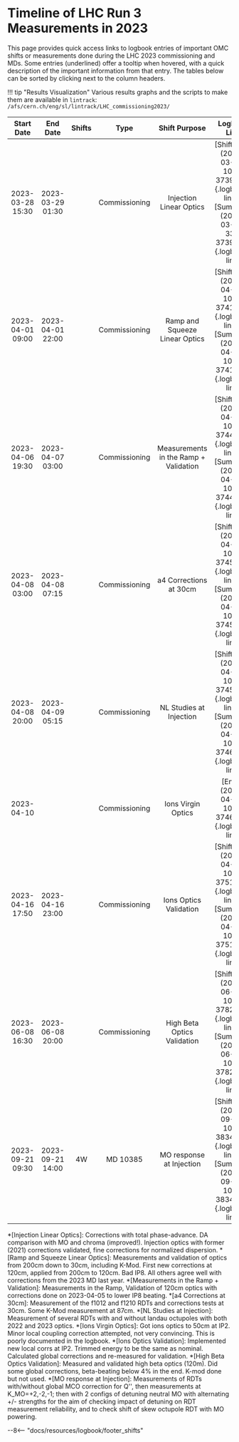 # Timeline of LHC Run 3 Measurements in 2023

This page provides quick access links to logbook entries of important OMC shifts or measurements done during the LHC 2023 commissioning and MDs.
Some entries (underlined) offer a tooltip when hovered, with a quick description of the important information from that entry.
The tables below can be sorted by clicking next to the column headers.

!!! tip "Results Visualization"
    Various results graphs and the scripts to make them are available in `lintrack`:
    ```
    /afs/cern.ch/eng/sl/lintrack/LHC_commissioning2023/
    ```
    
|    Start Date    |     End Date     | Shifts |     Type      |             Shift Purpose             |                                                 Logbook Link                                                 |
|:----------------:|:----------------:|:------:|:-------------:|:-------------------------------------:|:------------------------------------------------------------------------------------------------------------:|
| 2023-03-28 15:30 | 2023-03-29 01:30 |        | Commissioning |        Injection Linear Optics        | [Shift Plan](2023-03-28, 1081, 3739094){.logbook-link} / [Summary](2023-03-29, 332, 3739271){.logbook-link}  |
| 2023-04-01 09:00 | 2023-04-01 22:00 |        | Commissioning |    Ramp and Squeeze Linear Optics     | [Shift Plan](2023-04-01, 1081, 3741499){.logbook-link} / [Summary](2023-04-01, 1081, 3741722){.logbook-link} |
| 2023-04-06 19:30 | 2023-04-07 03:00 |        | Commissioning | Measurements in the Ramp + Validation | [Shift Plan](2023-04-06, 1081, 3744741){.logbook-link} / [Summary](2023-04-07, 1081, 3744954){.logbook-link} |
| 2023-04-08 03:00 | 2023-04-08 07:15 |        | Commissioning |        a4 Corrections at 30cm         | [Shift Plan](2023-04-08, 1081, 3745378){.logbook-link} / [Summary](2023-04-08, 1081, 3745433){.logbook-link} |
| 2023-04-08 20:00 | 2023-04-09 05:15 |        | Commissioning |        NL Studies at Injection        | [Shift Plan](2023-04-08, 1081, 3745829){.logbook-link} / [Summary](2023-04-09, 1081, 3746004){.logbook-link} |
|    2023-04-10    |                  |        | Commissioning |          Ions Virgin Optics           |                               [Entry](2023-04-10, 1081, 3746422){.logbook-link}                              |
| 2023-04-16 17:50 | 2023-04-16 23:00 |        | Commissioning |        Ions Optics Validation         | [Shift Plan](2023-04-16, 1081, 3751170){.logbook-link} / [Summary](2023-04-16, 1081, 3751258){.logbook-link} |
| 2023-06-08 16:30 | 2023-06-08 20:00 |        | Commissioning |      High Beta Optics Validation      | [Shift Plan](2023-06-08, 1081, 3782032){.logbook-link} / [Summary](2023-06-08, 1081, 3782115){.logbook-link} |
| 2023-09-21 09:30 | 2023-09-21 14:00 |   4W   |   MD 10385    |       MO response at Injection        | [Shift Plan](2023-09-21, 1081, 3834187){.logbook-link} / [Summary](2023-09-21, 1081, 3834389){.logbook-link} |
<!--                                                                                                                               Logbook Links: [LINK_NAME](date, logbook_id, event_id){.logbook-link}            -->


<!-- Tooltips -->
*[Injection Linear Optics]:  Corrections with total phase-advance. DA comparison with MO and chroma (improved!). Injection optics with former (2021) corrections validated, fine corrections for normalized dispersion.
*[Ramp and Squeeze Linear Optics]: Measurements and validation of optics from 200cm down to 30cm, including K-Mod. First new corrections at 120cm, applied from 200cm to 120cm. Bad IP8. All others agree well with corrections from the 2023 MD last year. 
*[Measurements in the Ramp + Validation]: Measurements in the Ramp, Validation of 120cm optics with corrections done on 2023-04-05 to lower IP8 beating. 
*[a4 Corrections at 30cm]: Measurement of the f1012 and f1210 RDTs and corrections tests at 30cm. Some K-Mod measurement at 87cm.
*[NL Studies at Injection]: Measurement of several RDTs with and without landau octupoles with both 2022 and 2023 optics.
*[Ions Virgin Optics]: Got ions optics to 50cm at IP2. Minor local coupling correction attempted, not very convincing. This is poorly documented in the logbook.
*[Ions Optics Validation]: Implemented new local corrs at IP2. Trimmed energy to be the same as nominal. Calculated global corrections and re-measured for validation.
*[High Beta Optics Validation]: Measured and validated high beta optics (120m). Did some global corrections, beta-beating below 4% in the end. K-mod done but not used.
*[MO response at Injection]: Measurements of RDTs with/without global MCO correction for Q'', then measurements at K_MO=+2,-2,-1; then with 2 configs of detuning neutral MO with alternating +/- strengths for the aim of checking impact of detuning on RDT measurement reliability, and to check shift of skew octupole RDT with MO powering.


--8<-- "docs/resources/logbook/footer_shifts"
